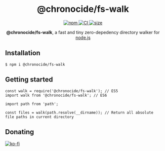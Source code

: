 <div align="center">
  <h1>@chronocide/fs-walk</h1>

  <a href="https://www.npmjs.com/package/@chronocide/fs-walk">
    <img alt="npm" src="https://img.shields.io/npm/v/@chronocide/fs-walk?label=npm">
  </a>
  <a href="https://github.com/chronoDave/fs-walk/actions/workflows/ci.yml">
    <img alt="CI" src="https://github.com/chronoDave/fs-walk/actions/workflows/ci.yml/badge.svg">
  </a> 
  <a href="https://bundlephobia.com/result?p=@chronocide/fs-walk@latest">
    <img alt="size" src="https://img.shields.io/bundlephobia/minzip/@chronocide/fs-walk@latest.svg">
  </a>

  <p><b>@chronocide/fs-walk</b>, a fast and tiny zero-depedency directory walker for <a href="https://nodejs.org/en/">node.js</a></p>
</div>

## Installation

```
$ npm i @chronocide/fs-walk
```

## Getting started

```JS
const walk = require('@chronocide/fs-walk'); // ES5
import walk from '@chronocide/fs-walk'; // ES6

import path from 'path';

const files = walk(path.resolve(__dirname)); // Return all absolute file paths in current directory
```

## Donating

[![ko-fi](https://www.ko-fi.com/img/githubbutton_sm.svg)](https://ko-fi.com/Y8Y41E23T)
